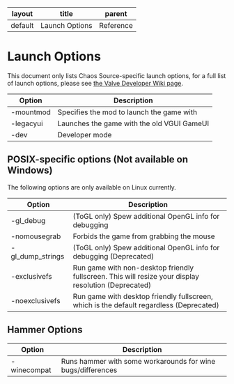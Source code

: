 | layout | title | parent|
|---|---|---|
| default | Launch Options | Reference |

# Launch Options

This document only lists Chaos Source-specific launch options, 
for a full list of launch options, please see [the Valve Developer Wiki page](https://developer.valvesoftware.com/wiki/Command_Line_Options).

|Option|Description|
|---|---|
|-mountmod <path>|Specifies the mod to launch the game with|
|-legacyui|Launches the game with the old VGUI GameUI|
|-dev|Developer mode|


## POSIX-specific options (Not available on Windows)

The following options are only available on Linux currently. 

|Option|Description| 
|---|---|
|-gl_debug|(ToGL only) Spew additional OpenGL info for debugging|
|-nomousegrab|Forbids the game from grabbing the mouse|
|-gl_dump_strings|(ToGL only) Spew additional OpenGL info for debugging (Deprecated)|
|-exclusivefs|Run game with non-desktop friendly fullscreen. This will resize your display resolution (Deprecated)|
|-noexclusivefs|Run game with desktop friendly fullscreen, which is the default regardless (Deprecated)| 

## Hammer Options

|Option|Description|
|---|---|
|-winecompat|Runs hammer with some workarounds for wine bugs/differences|

